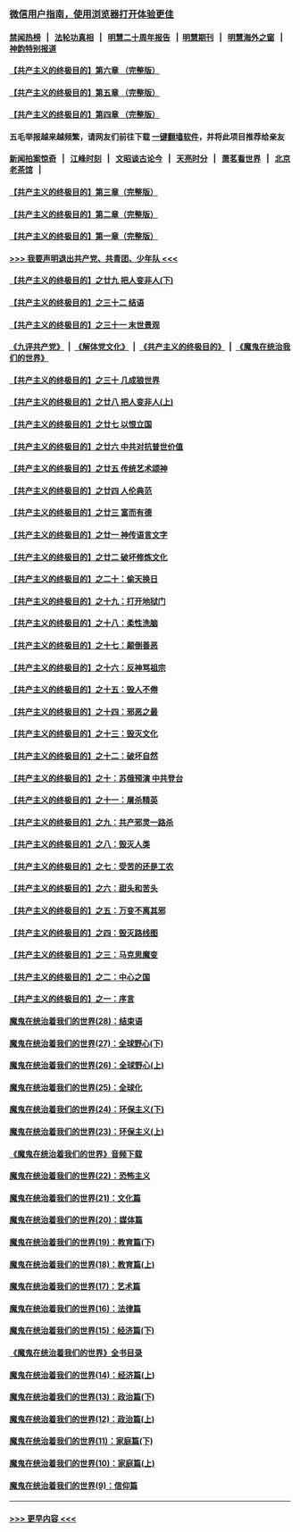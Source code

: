 ### [微信用户指南，使用浏览器打开体验更佳](https://github.com/gfw-breaker/banned-news1/blob/master/indexes/wechat-guide.md?t=0)
#### [禁闻热榜](热点新闻.md?t=0)  &nbsp;&nbsp;|&nbsp;&nbsp; [法轮功真相](https://github.com/gfw-breaker/truth/blob/master/README.md?t=0) &nbsp;&nbsp;|&nbsp;&nbsp; [明慧二十周年报告](https://github.com/gfw-breaker/mh-reports/blob/master/README.md?t=0) &nbsp;&nbsp;|&nbsp;&nbsp;[明慧期刊](https://github.com/gfw-breaker/mh-qikan) &nbsp;&nbsp;|&nbsp;&nbsp; [明慧海外之窗](https://github.com/gfw-breaker/mh-news/blob/master/README.md?t=0) &nbsp;&nbsp;|&nbsp;&nbsp; [神韵特别报道](https://github.com/gfw-breaker/mh-news/blob/master/shenyun.md?t=0)
#### [【共产主义的终极目的】第六章 （完整版）](../pages/nsc422/n11428913.md?t=02130611) 
#### [【共产主义的终极目的】第五章 （完整版）](../pages/nsc422/n11428912.md?t=02130611) 
#### [【共产主义的终极目的】第四章 （完整版）](../pages/nsc422/n11428907.md?t=02130611) 
#### 五毛举报越来越频繁，请网友们前往下载 [一键翻墙软件](https://github.com/gfw-breaker/ssr-accounts)，并将此项目推荐给亲友
#### [新闻拍案惊奇](https://github.com/gfw-breaker/banned-news1/blob/master/pages/link4.md) &nbsp;&nbsp;|&nbsp;&nbsp; [江峰时刻](https://github.com/gfw-breaker/banned-news1/blob/master/pages/link4.md) &nbsp;&nbsp;|&nbsp;&nbsp; [文昭谈古论今](https://github.com/gfw-breaker/banned-news1/blob/master/pages/link4.md) &nbsp;&nbsp;|&nbsp;&nbsp; [天亮时分](https://github.com/gfw-breaker/banned-news1/blob/master/pages/link4.md) &nbsp;&nbsp;|&nbsp;&nbsp; [萧茗看世界](https://github.com/gfw-breaker/banned-news1/blob/master/pages/link4.md) &nbsp;&nbsp;|&nbsp;&nbsp; [北京老茶馆](https://github.com/gfw-breaker/banned-news1/blob/master/pages/link4.md) &nbsp;&nbsp;|&nbsp;&nbsp; 
#### [【共产主义的终极目的】第三章（完整版）](../pages/nsc422/n11428848.md?t=02130611) 
#### [【共产主义的终极目的】第二章（完整版）](../pages/nsc422/n11428831.md?t=02130611) 
#### [【共产主义的终极目的】第一章（完整版）](../pages/nsc422/n11417651.md?t=02130611) 
#### [>>> 我要声明退出共产党、共青团、少年队 <<<](https://github.com/begood0513/goodnews/blob/master/quit/letter.md) 
#### [【共产主义的终极目的】之廿九 把人变非人(下)](../pages/nsc422/n11344140.md?t=02130611) 
#### [【共产主义的终极目的】之三十二 结语](../pages/nsc422/n11360535.md?t=02130611) 
#### [【共产主义的终极目的】之三十一 末世景观](../pages/nsc422/n11351129.md?t=02130611) 
#### [《九评共产党》](https://github.com/begood0513/9ping.md/blob/master/README.md) &nbsp;|&nbsp; [《解体党文化》](../../../../jtdwh.md/blob/master/README.md)  &nbsp;|&nbsp; [《共产主义的终极目的》](../../../../gczydzjmd.md/blob/master/README.md) &nbsp;|&nbsp; [《魔鬼在统治我们的世界》](../../../../mgztzwmdsj.md/blob/master/README.md) 
#### [【共产主义的终极目的】之三十 几成狼世界](../pages/nsc422/n11348280.md?t=02130611) 
#### [【共产主义的终极目的】之廿八 把人变非人(上)](../pages/nsc422/n11340492.md?t=02130611) 
#### [【共产主义的终极目的】之廿七 以恨立国](../pages/nsc422/n11336944.md?t=02130611) 
#### [【共产主义的终极目的】之廿六 中共对抗普世价值](../pages/nsc422/n11324785.md?t=02130611) 
#### [【共产主义的终极目的】之廿五 传统艺术颂神](../pages/nsc422/n11296396.md?t=02130611) 
#### [【共产主义的终极目的】之廿四 人伦典范](../pages/nsc422/n11296397.md?t=02130611) 
#### [【共产主义的终极目的】之廿三 富而有德](../pages/nsc422/n11283598.md?t=02130611) 
#### [【共产主义的终极目的】之廿一 神传语言文字](../pages/nsc422/n11263265.md?t=02130611) 
#### [【共产主义的终极目的】之廿二 破坏修炼文化](../pages/nsc422/n11245728.md?t=02130611) 
#### [【共产主义的终极目的】之二十：偷天换日](../pages/nsc422/n11238846.md?t=02130611) 
#### [【共产主义的终极目的】之十九：打开地狱门](../pages/nsc422/n11206376.md?t=02130611) 
#### [【共产主义的终极目的】之十八：柔性洗脑](../pages/nsc422/n11199994.md?t=02130611) 
#### [【共产主义的终极目的】之十七：颠倒善恶](../pages/nsc422/n11179782.md?t=02130611) 
#### [【共产主义的终极目的】之十六：反神骂祖宗](../pages/nsc422/n11166798.md?t=02130611) 
#### [【共产主义的终极目的】之十五：毁人不倦](../pages/nsc422/n11166792.md?t=02130611) 
#### [【共产主义的终极目的】之十四：邪恶之最](../pages/nsc422/n11150249.md?t=02130611) 
#### [【共产主义的终极目的】之十三：毁灭文化](../pages/nsc422/n11135227.md?t=02130611) 
#### [【共产主义的终极目的】之十二：破坏自然](../pages/nsc422/n11135214.md?t=02130611) 
#### [【共产主义的终极目的】之十：苏俄预演 中共登台](../pages/nsc422/n11118424.md?t=02130611) 
#### [【共产主义的终极目的】之十一：屠杀精英](../pages/nsc422/n11118442.md?t=02130611) 
#### [【共产主义的终极目的】之九：共产邪灵一路杀](../pages/nsc422/n11114139.md?t=02130611) 
#### [【共产主义的终极目的】之八：毁灭人类](../pages/nsc422/n11108503.md?t=02130611) 
#### [【共产主义的终极目的】之七：受苦的还是工农](../pages/nsc422/n11101809.md?t=02130611) 
#### [【共产主义的终极目的】之六：甜头和苦头](../pages/nsc422/n11096971.md?t=02130611) 
#### [【共产主义的终极目的】之五：万变不离其邪](../pages/nsc422/n11091285.md?t=02130611) 
#### [【共产主义的终极目的】之四：毁灭路线图](../pages/nsc422/n11086284.md?t=02130611) 
#### [【共产主义的终极目的】之三：马克思魔变](../pages/nsc422/n11061941.md?t=02130611) 
#### [【共产主义的终极目的】之二：中心之国](../pages/nsc422/n11047728.md?t=02130611) 
#### [【共产主义的终极目的】之一：序言](../pages/nsc422/n11086077.md?t=02130611) 
#### [魔鬼在统治着我们的世界(28)：结束语](../pages/nsc422/n10936246.md?t=02130611) 
#### [魔鬼在统治着我们的世界(27)：全球野心(下)](../pages/nsc422/n10928319.md?t=02130611) 
#### [魔鬼在统治着我们的世界(26)：全球野心(上)](../pages/nsc422/n10900318.md?t=02130611) 
#### [魔鬼在统治着我们的世界(25)：全球化](../pages/nsc422/n10788205.md?t=02130611) 
#### [魔鬼在统治着我们的世界(24)：环保主义(下)](../pages/nsc422/n10695307.md?t=02130611) 
#### [魔鬼在统治着我们的世界(23)：环保主义(上)](../pages/nsc422/n10688613.md?t=02130611) 
#### [《魔鬼在统治着我们的世界》音频下载](../pages/nsc422/n10635553.md?t=02130611) 
#### [魔鬼在统治着我们的世界(22)：恐怖主义](../pages/nsc422/n10614727.md?t=02130611) 
#### [魔鬼在统治着我们的世界(21)：文化篇](../pages/nsc422/n10597706.md?t=02130611) 
#### [魔鬼在统治着我们的世界(20)：媒体篇](../pages/nsc422/n10586579.md?t=02130611) 
#### [魔鬼在统治着我们的世界(19)：教育篇(下)](../pages/nsc422/n10564808.md?t=02130611) 
#### [魔鬼在统治着我们的世界(18)：教育篇(上)](../pages/nsc422/n10526970.md?t=02130611) 
#### [魔鬼在统治着我们的世界(17)：艺术篇](../pages/nsc422/n10499093.md?t=02130611) 
#### [魔鬼在统治着我们的世界(16)：法律篇](../pages/nsc422/n10485969.md?t=02130611) 
#### [魔鬼在统治着我们的世界(15)：经济篇(下)](../pages/nsc422/n10469975.md?t=02130611) 
#### [《魔鬼在统治着我们的世界》全书目录](../pages/nsc422/n10464261.md?t=02130611) 
#### [魔鬼在统治着我们的世界(14)：经济篇(上)](../pages/nsc422/n10457370.md?t=02130611) 
#### [魔鬼在统治着我们的世界(13)：政治篇(下)](../pages/nsc422/n10448270.md?t=02130611) 
#### [魔鬼在统治着我们的世界(12)：政治篇(上)](../pages/nsc422/n10444576.md?t=02130611) 
#### [魔鬼在统治着我们的世界(11)：家庭篇(下)](../pages/nsc422/n10440961.md?t=02130611) 
#### [魔鬼在统治着我们的世界(10)：家庭篇(上)](../pages/nsc422/n10435448.md?t=02130611) 
#### [魔鬼在统治着我们的世界(9)：信仰篇](../pages/nsc422/n10432159.md?t=02130611) 

----
#### [ >>> 更早内容 <<< ](../indexes/nsc422-earlier.md)
